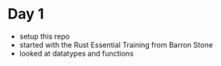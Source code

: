 # Day 1

* setup this repo
* started with the Rust Essential Training from Barron Stone
* looked at datatypes and functions
